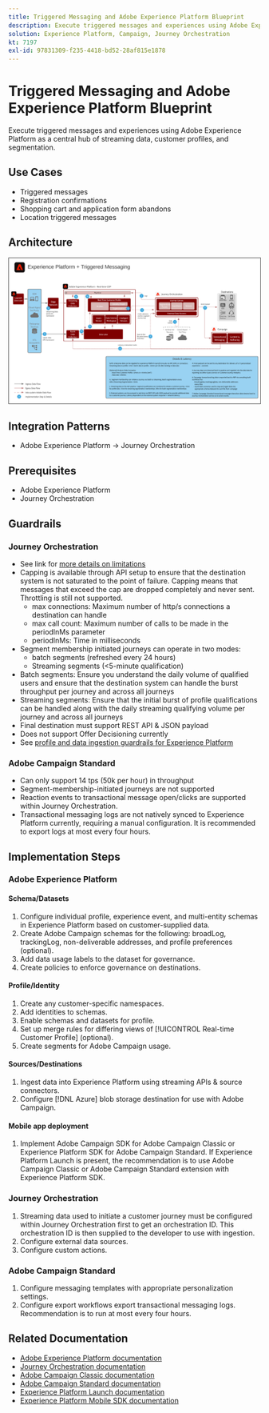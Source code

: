 ```yaml
---
title: Triggered Messaging and Adobe Experience Platform Blueprint
description: Execute triggered messages and experiences using Adobe Experience Platform as a central hub of streaming data, customer profiles, and segmentation.
solution: Experience Platform, Campaign, Journey Orchestration
kt: 7197
exl-id: 97831309-f235-4418-bd52-28af815e1878
---
```

# Triggered Messaging and Adobe Experience Platform Blueprint

Execute triggered messages and experiences using Adobe Experience Platform as a central hub of streaming data, customer profiles, and segmentation.

## Use Cases

* Triggered messages
* Registration confirmations
* Shopping cart and application form abandons
* Location triggered messages

## Architecture

<img src="assets/triggered.svg" alt="Reference architecture for the Triggered Messaging and Adobe Experience Platform blueprint" style="border:1px solid #4a4a4a" />

## Integration Patterns

* Adobe Experience Platform -> Journey Orchestration

## Prerequisites

* Adobe Experience Platform
* Journey Orchestration

## Guardrails

### Journey Orchestration

* See link for [more details on limitations](https://experienceleague.adobe.com/docs/journeys/using/starting-with-journeys/limitations.html?lang=en#starting-with-journeys)
* Capping is available through API setup to ensure that the destination system is not saturated to the point of failure. Capping means that messages that exceed the cap are dropped completely and never sent. Throttling is still not supported.
  * max connections: Maximum number of http/s connections a destination can handle
  * max call count: Maximum number of calls to be made in the periodInMs parameter
  * periodInMs: Time in milliseconds
* Segment membership initiated journeys can operate in two modes:
  * batch segments (refreshed every 24 hours)
  * Streaming segments (<5-minute qualification)
* Batch segments: Ensure you understand the daily volume of qualified users and ensure that the destination system can handle the burst throughput per journey and across all journeys
* Streaming segments: Ensure that the initial burst of profile qualifications can be handled along with the daily streaming qualifying volume per journey and across all journeys
* Final destination must support REST API & JSON payload
* Does not support Offer Decisioning currently
* See [profile and data ingestion guardrails for Experience Platform](https://experienceleague.adobe.com/docs/experience-platform/profile/guardrails.html?lang=en)

### Adobe Campaign Standard

* Can only support 14 tps (50k per hour) in throughput
* Segment-membership-initiated journeys are not supported
* Reaction events to transactional message open/clicks are supported within Journey Orchestration.
* Transactional messaging logs are not natively synced to Experience Platform currently, requiring a manual configuration. It is recommended to export logs at most every four hours.


## Implementation Steps

### Adobe Experience Platform

#### Schema/Datasets

1. Configure individual profile, experience event, and multi-entity schemas in Experience Platform based on customer-supplied data.
1. Create Adobe Campaign schemas for the following: broadLog, trackingLog, non-deliverable addresses, and profile preferences (optional).
1. Add data usage labels to the dataset for governance.
1. Create policies to enforce governance on destinations.

#### Profile/Identity

1. Create any customer-specific namespaces.
1. Add identities to schemas.
1. Enable schemas and datasets for profile.
1. Set up merge rules for differing views of [!UICONTROL Real-time Customer Profile] (optional).
1. Create segments for Adobe Campaign usage.

#### Sources/Destinations

1. Ingest data into Experience Platform using streaming APIs & source connectors.
1. Configure [!DNL Azure] blob storage destination for use with Adobe Campaign.

#### Mobile app deployment

1. Implement Adobe Campaign SDK for Adobe Campaign Classic or Experience Platform SDK for Adobe Campaign Standard. If Experience Platform Launch is present, the recommendation is to use Adobe Campaign Classic or Adobe Campaign Standard extension with Experience Platform SDK.


### Journey Orchestration

1. Streaming data used to initiate a customer journey must be configured within Journey Orchestration first to get an orchestration ID. This orchestration ID is then supplied to the developer to use with ingestion.
1. Configure external data sources.
1. Configure custom actions.

### Adobe Campaign Standard

1. Configure messaging templates with appropriate personalization settings.
1. Configure export workflows export transactional messaging logs. Recommendation is to run at most every four hours.


## Related Documentation

* [Adobe Experience Platform documentation](https://experienceleague.adobe.com/docs/experience-platform.html?lang=en)
* [Journey Orchestration documentation](https://experienceleague.adobe.com/docs/journey-orchestration.html?lang=en)
* [Adobe Campaign Classic documentation](https://experienceleague.adobe.com/docs/campaign-classic.html?lang=en)
* [Adobe Campaign Standard documentation](https://experienceleague.adobe.com/docs/campaign-standard.html?lang=en)
* [Experience Platform Launch documentation](https://experienceleague.adobe.com/docs/launch.html?lang=en)
* [Experience Platform Mobile SDK documentation](https://experienceleague.adobe.com/docs/mobile.html?lang=en)
